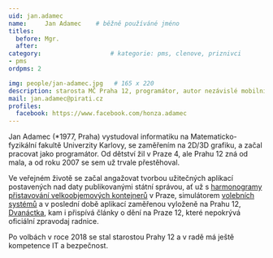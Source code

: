```yaml
---
uid: jan.adamec
name:     Jan Adamec  	# běžně používáné jméno
titles:
  before: Mgr.
  after:
category:                   # kategorie: pms, clenove, priznivci
- pms
ordpms: 2

img: people/jan-adamec.jpg   # 165 x 220
description: starosta MČ Praha 12, programátor, autor nezávislé mobilní aplikace o Praze 12  # kratký popis, max 160 znaků
mail: jan.adamec@pirati.cz
profiles:
  facebook: https://www.facebook.com/honza.adamec
---
```


Jan Adamec (*1977, Praha) vystudoval informatiku na Matematicko-fyzikální fakultě Univerzity Karlovy, se zaměřením na 2D/3D grafiku, a začal pracovat jako programátor. Od dětství žil v Praze 4, ale Prahu 12 zná od mala, a od roku 2007 se sem už trvale přestěhoval.

Ve veřejném životě se začal angažovat tvorbou užitečných aplikací postavených nad daty publikovanými státní správou, ať už s [harmonogramy přistavování velkoobjemových kontejnerů](http://www.roomarranger.com/apps/dumpsters/) v Praze, simulátorem [volebních systémů](http://www.roomarranger.com/apps/electoral-sim/) a v poslední době aplikací zaměřenou vyloženě na Prahu 12, [Dvanáctka](http://dvanactka.info), kam i přispívá články o dění na Praze 12, které nepokrývá oficiální zpravodaj radnice.

Po volbách v roce 2018 se stal starostou Prahy 12 a v radě má ještě kompetence IT a bezpečnost.
